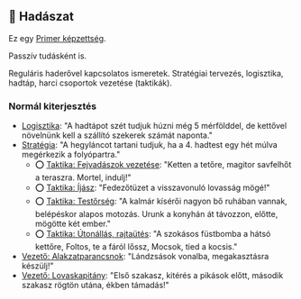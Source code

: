## 🔵 Hadászat

Ez egy [Primer képzettség](../017_primer_szekunder_ismeretek.md).

Passzív tudásként is.

Reguláris haderővel kapcsolatos ismeretek. Stratégiai tervezés, logisztika, hadtáp, harci csoportok vezetése (taktikák).

### Normál kiterjesztés

- [Logisztika](../fortelyok.szabad/logisztika.md): "A hadtápot szét tudjuk húzni még 5 mérfölddel, de kettővel növelnünk kell a szállító szekerek számát naponta."
- [Stratégia](../fortelyok.szabad/strategia.md): "A hegyláncot tartani tudjuk, ha a 4. hadtest egy hét múlva megérkezik a folyópartra."
    - ⭕ [Taktika: Fejvadászok vezetése](../fortelyok.harci/taktika_fejvadaszok_vezetese.md): "Ketten a tetőre, magitor savfelhőt a teraszra. Mortel, indulj!"
    - ⭕ [Taktika: Íjász](../fortelyok.harci/taktika_ijasz.md): "Fedezőtüzet a visszavonuló lovasság mögé!"
    - ⭕ [Taktika: Testőrség](../fortelyok.harci/taktika_testorseg.md): "A kalmár kísérői nagyon bő ruhában vannak, belépéskor alapos motozás. Urunk a konyhán át távozzon, előtte, mögötte két ember."
    - ⭕ [Taktika: Útonállás, rajtaütés](../fortelyok.harci/taktika_utonallas_rajtautes.md): "A szokásos füstbomba a hátsó kettőre, Foltos, te a fáról lőssz, Mocsok, tied a kocsis."
- [Vezető: Alakzatparancsnok](../fortelyok.harci/vezeto_alakzatparancsnok.md): "Lándzsások vonalba, megakasztásra készülj!"
- [Vezető: Lovaskapitány](../fortelyok.harci/vezeto_lovaskapitany.md): "Első szakasz, kitérés a pikások előtt, második szakasz rögtön utána, ékben támadás!"

<br />
